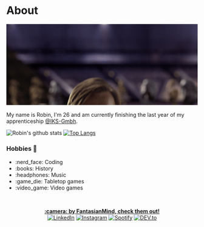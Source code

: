 # About
<p align="center">
  <img alt="Hello There" src="img/hello-there.gif">
</p>

My name is Robin, I'm 26 and am currently finishing the last year of my apprenticeship [@IKS-Gmbh](https://github.com/iks-gmbh).

![Robin's github stats](https://github-readme-stats.vercel.app/api?username=iks-ploetzwich&show_icons=true&count_private=true&theme=onedark)
[![Top Langs](https://github-readme-stats.vercel.app/api/top-langs/?username=iks-ploetzwich&theme=onedark)](https://github.com/anuraghazra/github-readme-stats)

### Hobbies :sparkling_heart:
<ul>
  <li>:nerd_face: Coding</li>
  <li>:books: History</li>
  <li>:headphones: Music</li>
  <li>:game_die: Tabletop games </li>
  <li>:video_game: Video games</li>
</ul>
<br>

<p align="center">
<a href="https://www.instagram.com/fantasianmind_art/" target="_blank"><strong>:camera: by FantasianMind, check them out!</strong></a><br>
<a href="https://www.linkedin.com/in/ploetzwich/" target="_blank"><img src="https://img.shields.io/badge/LinkedIn-%230077B5.svg?&style=flat-square&logo=linkedin&logoColor=white" alt="LinkedIn"></a>
<a href="https://www.instagram.com/rwbn_" target="_blank"><img src="https://img.shields.io/badge/Instagram-%23E4405F.svg?&style=flat-square&logo=instagram&logoColor=white" alt="Instagram"></a>
<a href="https://open.spotify.com/user/1127312991?si=u6qohe5sTp2t6TyZRqUfog" target="_blank"><img src="https://img.shields.io/badge/Spotify-%231ED760.svg?&style=flat-square&logo=spotify&logoColor=white" alt="Spotify"></a>
<a href="https://dev.to/iksploetzwich" target="_blank"><img src="https://img.shields.io/badge/DEV-%230A0A0A.svg?&style=flat-square&logo=DEV.to&logoColor=white" alt="DEV.to"></a>
</p>
